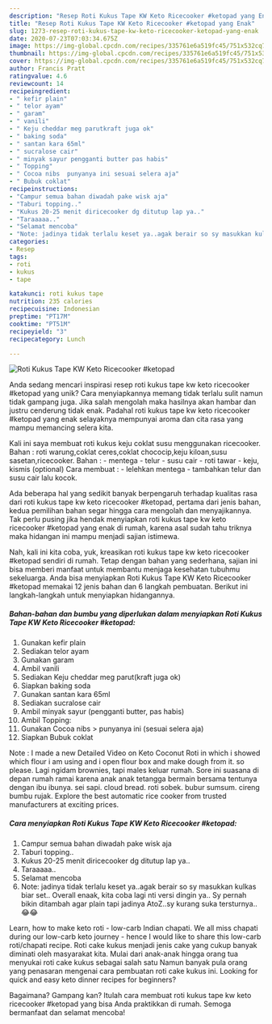 ```yaml
---
description: "Resep Roti Kukus Tape KW Keto Ricecooker #ketopad yang Enak"
title: "Resep Roti Kukus Tape KW Keto Ricecooker #ketopad yang Enak"
slug: 1273-resep-roti-kukus-tape-kw-keto-ricecooker-ketopad-yang-enak
date: 2020-07-23T07:03:34.675Z
image: https://img-global.cpcdn.com/recipes/335761e6a519fc45/751x532cq70/roti-kukus-tape-kw-keto-ricecooker-ketopad-foto-resep-utama.jpg
thumbnail: https://img-global.cpcdn.com/recipes/335761e6a519fc45/751x532cq70/roti-kukus-tape-kw-keto-ricecooker-ketopad-foto-resep-utama.jpg
cover: https://img-global.cpcdn.com/recipes/335761e6a519fc45/751x532cq70/roti-kukus-tape-kw-keto-ricecooker-ketopad-foto-resep-utama.jpg
author: Francis Pratt
ratingvalue: 4.6
reviewcount: 14
recipeingredient:
- " kefir plain"
- " telor ayam"
- " garam"
- " vanili"
- " Keju cheddar meg parutkraft juga ok"
- " baking soda"
- " santan kara 65ml"
- " sucralose cair"
- " minyak sayur pengganti butter pas habis"
- " Topping"
- " Cocoa nibs  punyanya ini sesuai selera aja"
- " Bubuk coklat"
recipeinstructions:
- "Campur semua bahan diwadah pake wisk aja"
- "Taburi topping.."
- "Kukus 20-25 menit diricecooker dg ditutup lap ya.."
- "Taraaaaa.."
- "Selamat mencoba"
- "Note: jadinya tidak terlalu keset ya..agak berair so sy masukkan kulkas biar set.. Overall enaak, kita coba lagi nti versi dingin ya.. Sy pernah bikin ditambah agar plain tapi jadinya AtoZ..sy kurang suka tersturnya.. 😂😂"
categories:
- Resep
tags:
- roti
- kukus
- tape

katakunci: roti kukus tape 
nutrition: 235 calories
recipecuisine: Indonesian
preptime: "PT17M"
cooktime: "PT51M"
recipeyield: "3"
recipecategory: Lunch

---
```



![Roti Kukus Tape KW Keto Ricecooker #ketopad](https://img-global.cpcdn.com/recipes/335761e6a519fc45/751x532cq70/roti-kukus-tape-kw-keto-ricecooker-ketopad-foto-resep-utama.jpg)

Anda sedang mencari inspirasi resep roti kukus tape kw keto ricecooker #ketopad yang unik? Cara menyiapkannya memang tidak terlalu sulit namun tidak gampang juga. Jika salah mengolah maka hasilnya akan hambar dan justru cenderung tidak enak. Padahal roti kukus tape kw keto ricecooker #ketopad yang enak selayaknya mempunyai aroma dan cita rasa yang mampu memancing selera kita.

Kali ini saya membuat roti kukus keju coklat susu menggunakan ricecooker. Bahan : roti warung,coklat ceres,coklat chococip,keju kiloan,susu sasetan,ricecooker. Bahan : - mentega - telur - susu cair - roti tawar - keju, kismis (optional) Cara membuat : - lelehkan mentega - tambahkan telur dan susu cair lalu kocok.

Ada beberapa hal yang sedikit banyak berpengaruh terhadap kualitas rasa dari roti kukus tape kw keto ricecooker #ketopad, pertama dari jenis bahan, kedua pemilihan bahan segar hingga cara mengolah dan menyajikannya. Tak perlu pusing jika hendak menyiapkan roti kukus tape kw keto ricecooker #ketopad yang enak di rumah, karena asal sudah tahu triknya maka hidangan ini mampu menjadi sajian istimewa.


Nah, kali ini kita coba, yuk, kreasikan roti kukus tape kw keto ricecooker #ketopad sendiri di rumah. Tetap dengan bahan yang sederhana, sajian ini bisa memberi manfaat untuk membantu menjaga kesehatan tubuhmu sekeluarga. Anda bisa menyiapkan Roti Kukus Tape KW Keto Ricecooker #ketopad memakai 12 jenis bahan dan 6 langkah pembuatan. Berikut ini langkah-langkah untuk menyiapkan hidangannya.

<!--inarticleads1-->

##### Bahan-bahan dan bumbu yang diperlukan dalam menyiapkan Roti Kukus Tape KW Keto Ricecooker #ketopad:

1. Gunakan  kefir plain
1. Sediakan  telor ayam
1. Gunakan  garam
1. Ambil  vanili
1. Sediakan  Keju cheddar meg parut(kraft juga ok)
1. Siapkan  baking soda
1. Gunakan  santan kara 65ml
1. Sediakan  sucralose cair
1. Ambil  minyak sayur (pengganti butter, pas habis)
1. Ambil  Topping:
1. Gunakan  Cocoa nibs &gt; punyanya ini (sesuai selera aja)
1. Siapkan  Bubuk coklat


Note : I made a new Detailed Video on Keto Coconut Roti in which i showed which flour i am using and i open flour box and make dough from it. so please. Lagi ngidam brownies, tapi males keluar rumah. Sore ini suasana di depan rumah ramai karena anak anak tetangga bermain bersama tentunya dengan ibu ibunya. sei sapi. cloud bread. roti sobek. bubur sumsum. cireng bumbu rujak. Explore the best automatic rice cooker from trusted manufacturers at exciting prices. 

<!--inarticleads2-->

##### Cara menyiapkan Roti Kukus Tape KW Keto Ricecooker #ketopad:

1. Campur semua bahan diwadah pake wisk aja
1. Taburi topping..
1. Kukus 20-25 menit diricecooker dg ditutup lap ya..
1. Taraaaaa..
1. Selamat mencoba
1. Note: jadinya tidak terlalu keset ya..agak berair so sy masukkan kulkas biar set.. Overall enaak, kita coba lagi nti versi dingin ya.. Sy pernah bikin ditambah agar plain tapi jadinya AtoZ..sy kurang suka tersturnya.. 😂😂


Learn, how to make keto roti - low-carb Indian chapati. We all miss chapati during our low-carb keto journey - hence I would like to share this low-carb roti/chapati recipe. Roti cake kukus menjadi jenis cake yang cukup banyak diminati oleh masyarakat kita. Mulai dari anak-anak hingga orang tua menyukai roti cake kukus sebagai salah satu Namun banyak pula orang yang penasaran mengenai cara pembuatan roti cake kukus ini. Looking for quick and easy keto dinner recipes for beginners? 

Bagaimana? Gampang kan? Itulah cara membuat roti kukus tape kw keto ricecooker #ketopad yang bisa Anda praktikkan di rumah. Semoga bermanfaat dan selamat mencoba!

